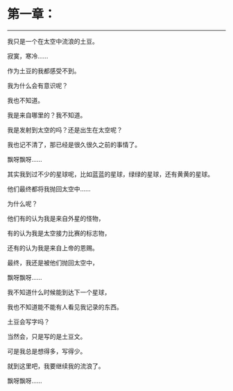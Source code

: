 # 第一章：
---
我只是一个在太空中流浪的土豆。

寂寞，寒冷......

作为土豆的我都感受不到。

我为什么会有意识呢？

我也不知道。

我是来自哪里的？我不知道。

我是发射到太空的吗？还是出生在太空呢？

我也记不清了，那已经是很久很久之前的事情了。

飘呀飘呀......

其实我到过不少的星球呢，比如蓝蓝的星球，绿绿的星球，还有黄黄的星球。

他们最终都将我抛回太空中......

为什么呢？

他们有的认为我是来自外星的怪物，

有的认为我是太空接力比赛的标志物，

还有的认为我是来自上帝的恩赐。

最终，我还是被他们抛回太空中，

飘呀飘呀……

我不知道什么时候能到达下一个星球，

我也不知道能不能有人看见我记录的东西。

土豆会写字吗？

当然会，只是写的是土豆文。

可是我总是想得多，写得少。

就到这里吧，我要继续我的流浪了。

飘呀飘呀……
